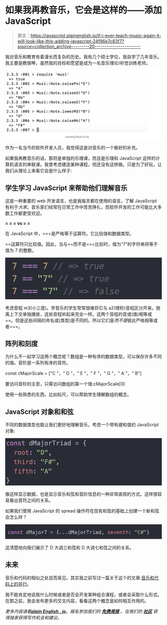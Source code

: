 # 如果我再教音乐，它会是这样的——添加 JavaScript

> 原文：<https://javascript.plainenglish.io/if-i-ever-teach-music-again-it-will-look-like-this-adding-javascript-24f96e7c83f7?source=collection_archive---------20----------------------->

我对音乐和教育有着漫长而复杂的历史。我有几个硕士学位，我自学了几年音乐。我主要是教钢琴，虽然我的目标和愿望是成为一名音乐理论/听觉训练老师。

![](img/32ff7b771a855c7d2ecc5413c83feee7.png)

作为一名当今的软件开发人员，我觉得这是对音乐的一个极好的补充。

如果我再教音乐的话，那将是单独的乐理课，而且是乐理和 JavaScript 这样的计算机语言的串联课。我曾考虑建造某种课程，但还没有这样做。只是为了好玩，让我们从理论上来看它会是什么样子:

## **学生学习 JavaScript 来帮助他们理解音乐**

这是一种重要的 web 开发语言，也是我每天都在使用的语言。了解 JavaScript 有利于*大家*。音乐家们经常在日常工作中苦苦挣扎，而软件开发的工作可能比大多数工作都更受欢迎。

**= = = vs = =**

在 JavaScript 中，===是严格等于运算符。它比较值和数据类型。

==运算符只比较值。因此，当与==而不是===比较时，值为“7”的字符串将等于值为 7 的整数。

![](img/2e52684b5a4ece515a216c60c9940dd5.png)

考虑音程 m3(小三度)。学音乐的学生常常很难将它与 a2(增秒)音程区分开来。脱离上下文单独播放，这些音程听起来完全一样。这两个音程的音或(值)相等或==。但是这些间隔的命名或(类型)是不同的。所以它们是*而不是*彼此严格相等或者===。

## **阵列和刻度**

为什么不一起学习这两个概念呢？数组是一种有序的数据类型，可以保存许多不同的值。音阶是一系列有序的音符。

const cMajorScale = ["C "，" D "，" E "，" F "，" G "，" A "，" B"]

要访问音阶的主音，只需访问数组的第一个值:cMajorScale[0]

使用一些熟悉的东西，比如标尺，可以帮助学生理解数组的概念。

## **JavaScript 对象和和弦**

不同的数据类型也能让我们更好地理解音乐。考虑一个带有键和值的 JavaScript 对象:

![](img/46e7c643260a787d1c4b3f7eb8304ff6.png)

像这样显示数据，也是显示音乐和弦和音阶信息的一种非常直观的方式。这样很容易看出音符之间的关系。

如果我们使用 JavaScript 的 spread 操作符在现有和弦的基础上创建一个新和弦会怎么样？

![](img/714c6c725758e7f7e02c1c7760452220.png)

这清楚地向我们展示了 D 大调三和弦和 D 大调七和弦之间的关系。

## **未来**

音乐和代码的相似之处显而易见。其实我之前写过一篇关于这个的文章:[音乐和代码上的并行](https://medium.com/p/c09258d24665)。

我不能肯定地说我什么时候或者是否会开发某种组合课程，或者会采取什么形式。在那之前，我会发布更多的交叉内容，看看这两个概念是如何相互作用的。

*更多内容请看*[***plain English . io***](http://plainenglish.io/)*。报名参加我们的* [***免费周报***](http://newsletter.plainenglish.io/) *。在我们的* [***社区***](https://discord.gg/GtDtUAvyhW) *获得独家获得写作机会和建议。*